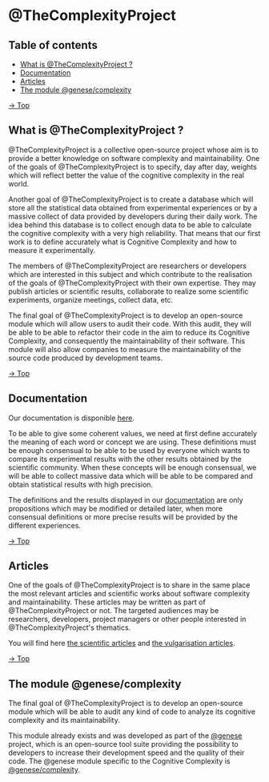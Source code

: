 # @TheComplexityProject

## Table of contents

* [What is @TheComplexityProject ?](#what-is-thecomplexityproject-)
* [Documentation](#documentation)
* [Articles](#articles)
* [The module @genese/complexity](#the-module-genesecomplexity)

[-> Top](#thecomplexityproject)
## What is @TheComplexityProject ?

@TheComplexityProject is a collective open-source project whose aim is to provide a better knowledge on software complexity and maintainability. One of the goals of @TheComplexityProject is to specify, day after day, weights which will reflect better the value of the cognitive complexity in the real world.

Another goal of @TheComplexityProject is to create a database which will store all the statistical data obtained from experimental experiences or by a massive collect of data provided by developers during their daily work. The idea behind this database is to collect enough data to be able to calculate the cognitive complexity with a very high reliability. That means that our first work is to define accurately what is Cognitive Complexity and how to measure it experimentally.

The members of @TheComplexityProject are researchers or developers which are interested in this subject and which contribute to the realisation of the goals of @TheComplexityProject with their own expertise. They may publish articles or scientific results, collaborate to realize some scientific experiments, organize meetings, collect data, etc.

The final goal of @TheComplexityProject is to develop an open-source module which will allow users to audit their code. With this audit, they will be able to be able to refactor their code in the aim to reduce its Cognitive Complexity, and consequently the maintainability of their software. This module will also allow companies to measure the maintainability of the source code produced by development teams.

[-> Top](#thecomplexityproject)
## Documentation

Our documentation is disponible [here](documentation/README.md).

To be able to give some coherent values, we need at first define accurately the meaning of each word or concept we are using. These definitions must be enough consensual to be able to be used by everyone which wants to compare its experimental results with the other results obtained by the scientific community. When these concepts will be enough consensual, we will be able to collect massive data which will be able to be compared and obtain statistical results with high precision.

The definitions and the results displayed in our [documentation](documentation/README.md) are only propositions which may be modified or detailed later, when more consensual definitions or more precise results will be provided by the different experiences.

[-> Top](#thecomplexityproject)
## Articles

One of the goals of @TheComplexityProject is to share in the same place the most relevant articles and scientific works about software complexity and maintainability. These articles may be written as part of @TheComplexityProject or not. The targeted audiences may be researchers, developers, project managers or other people interested in @TheComplexityProject's thematics.

You will find here [the scientific articles](articles/scientific/README.md) and [the vulgarisation articles](./articles/vulgarisation/README.md). 

[-> Top](#thecomplexityproject)
## The module @genese/complexity

The final goal of @TheComplexityProject is to develop an open-source module which will be able to audit any kind of code to analyze its cognitive complexity and its maintainability.

This module already exists and was developed as part of the [@genese](https://github.com/geneseframework) project, which is an open-source tool suite providing the possibility to developers to increase their development speed and the quality of their code. The @genese module specific to the Cognitive Complexity is [@genese/complexity](https://github.com/geneseframework/complexity).

